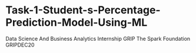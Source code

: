 # Task-1-Student-s-Percentage-Prediction-Model-Using-ML
Data Science And Business Analytics Internship GRIP The Spark Foundation GRIPDEC20
